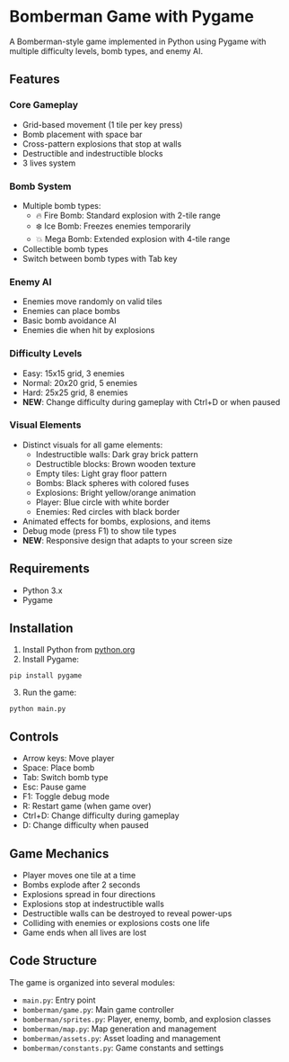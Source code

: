 # Bomberman Game with Pygame

A Bomberman-style game implemented in Python using Pygame with multiple difficulty levels, bomb types, and enemy AI.

## Features

### Core Gameplay
- Grid-based movement (1 tile per key press)
- Bomb placement with space bar
- Cross-pattern explosions that stop at walls
- Destructible and indestructible blocks
- 3 lives system

### Bomb System
- Multiple bomb types:
  - 🔥 Fire Bomb: Standard explosion with 2-tile range
  - ❄️ Ice Bomb: Freezes enemies temporarily
  - 💥 Mega Bomb: Extended explosion with 4-tile range
- Collectible bomb types
- Switch between bomb types with Tab key

### Enemy AI
- Enemies move randomly on valid tiles
- Enemies can place bombs
- Basic bomb avoidance AI
- Enemies die when hit by explosions

### Difficulty Levels
- Easy: 15x15 grid, 3 enemies
- Normal: 20x20 grid, 5 enemies
- Hard: 25x25 grid, 8 enemies
- **NEW**: Change difficulty during gameplay with Ctrl+D or when paused

### Visual Elements
- Distinct visuals for all game elements:
  - Indestructible walls: Dark gray brick pattern
  - Destructible blocks: Brown wooden texture
  - Empty tiles: Light gray floor pattern
  - Bombs: Black spheres with colored fuses
  - Explosions: Bright yellow/orange animation
  - Player: Blue circle with white border
  - Enemies: Red circles with black border
- Animated effects for bombs, explosions, and items
- Debug mode (press F1) to show tile types
- **NEW**: Responsive design that adapts to your screen size

## Requirements

- Python 3.x
- Pygame

## Installation

1. Install Python from [python.org](https://www.python.org/downloads/)
2. Install Pygame:
```
pip install pygame
```
3. Run the game:
```
python main.py
```

## Controls

- Arrow keys: Move player
- Space: Place bomb
- Tab: Switch bomb type
- Esc: Pause game
- F1: Toggle debug mode
- R: Restart game (when game over)
- Ctrl+D: Change difficulty during gameplay
- D: Change difficulty when paused

## Game Mechanics

- Player moves one tile at a time
- Bombs explode after 2 seconds
- Explosions spread in four directions
- Explosions stop at indestructible walls
- Destructible walls can be destroyed to reveal power-ups
- Colliding with enemies or explosions costs one life
- Game ends when all lives are lost

## Code Structure

The game is organized into several modules:
- `main.py`: Entry point
- `bomberman/game.py`: Main game controller
- `bomberman/sprites.py`: Player, enemy, bomb, and explosion classes
- `bomberman/map.py`: Map generation and management
- `bomberman/assets.py`: Asset loading and management
- `bomberman/constants.py`: Game constants and settings